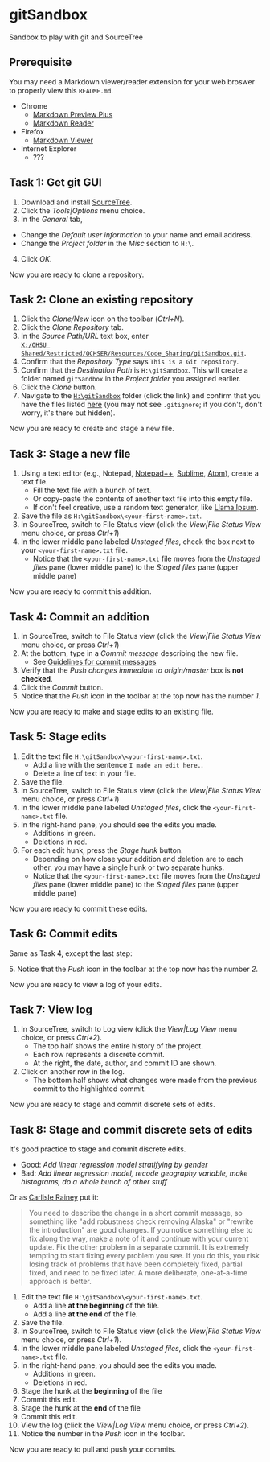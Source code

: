 # gitSandbox
Sandbox to play with git and SourceTree


## Prerequisite

You may need a Markdown viewer/reader extension for your web broswer to properly view this `README.md`.

* Chrome
    * [Markdown Preview Plus](https://chrome.google.com/webstore/detail/markdown-preview-plus/febilkbfcbhebfnokafefeacimjdckgl?hl=en-US)
    * [Markdown Reader](https://chrome.google.com/webstore/detail/markdown-reader/gpoigdifkoadgajcincpilkjmejcaanc?hl=en)
* Firefox
    * [Markdown Viewer](https://addons.mozilla.org/en-us/firefox/addon/markdown-viewer/)
* Internet Explorer
    * ???


## Task 1: Get git GUI

1. Download and install [SourceTree](http://www.sourcetreeapp.com/).
2. Click the *Tools|Options* menu choice.
3. In the *General* tab,
  * Change the *Default user information* to your name and email address.
  * Change the *Project folder* in the *Misc* section to `H:\`.
4. Click *OK*.

Now you are ready to clone a repository.


## Task 2: Clone an existing repository

1. Click the *Clone/New* icon on the toolbar (*Ctrl+N*).
2. Click the *Clone Repository* tab.
3. In the *Source Path/URL* text box, enter  
    [`X:/OHSU Shared/Restricted/OCHSER/Resources/Code_Sharing/gitSandbox.git`](file:///X:/OHSU%20Shared/Restricted/OCHSER/Resources/Code_Sharing/gitSandbox.git/).
4. Confirm that the *Repository Type* says `This is a Git repository`.
5. Confirm that the *Destination Path* is `H:\gitSandbox`. This will create a folder named `gitSandbox` in the *Project folder* you assigned earlier.
5. Click the *Clone* button.
6. Navigate to the [`H:\gitSandbox`](file:H:/gitSandbox/) folder (click the link) and confirm that you have the files listed [here](https://github.com/benjamin-chan/gitSandbox/tree/StartHere) (you may not see `.gitignore`; if you don't, don't worry, it's there but hidden).

Now you are ready to create and stage a new file.


## Task 3: Stage a new file

1. Using a text editor (e.g., Notepad, [Notepad++](http://notepad-plus-plus.org/), [Sublime](http://www.sublimetext.com/), [Atom](https://atom.io/)), create a text file.
    * Fill the text file with a bunch of text.
    * Or copy-paste the contents of another text file into this empty file.
    * If don't feel creative, use a random text generator, like [Llama Ipsum](http://www.llamaipsum.com/).
2. Save the file as `H:\gitSandbox\<your-first-name>.txt`.
3. In SourceTree, switch to File Status view (click the *View|File Status View* menu choice, or press *Ctrl+1*)
4. In the lower middle pane labeled *Unstaged files*, check the box next to your `<your-first-name>.txt` file.
    * Notice that the `<your-first-name>.txt` file moves from the *Unstaged files* pane (lower middle pane) to the *Staged files* pane (upper middle pane)

Now you are ready to commit this addition.


## Task 4: Commit an addition

1. In SourceTree, switch to File Status view (click the *View|File Status View* menu choice, or press *Ctrl+1*)
2. At the bottom, type in a *Commit message* describing the new file.
    * See [Guidelines for commit messages](.\guidelinesForCommitMessages.md)
3. Verify that the *Push changes immediate to origin/master* box is **not checked**.
4. Click the *Commit* button.
5. Notice that the *Push* icon in the toolbar at the top now has the number *1*.

Now you are ready to make and stage edits to an existing file.


## Task 5: Stage edits

1. Edit the text file `H:\gitSandbox\<your-first-name>.txt`.
    * Add a line with the sentence `I made an edit here.`.
    * Delete a line of text in your file.
2. Save the file.
3. In SourceTree, switch to File Status view (click the *View|File Status View* menu choice, or press *Ctrl+1*)
4. In the lower middle pane labeled *Unstaged files*, click the `<your-first-name>.txt` file.
5. In the right-hand pane, you should see the edits you made.
    * Additions in green.
    * Deletions in red.
6. For each edit hunk, press the *Stage hunk* button.
    * Depending on how close your addition and deletion are to each other, you may have a single hunk or two separate hunks.
    * Notice that the `<your-first-name>.txt` file moves from the *Unstaged files* pane (lower middle pane) to the *Staged files* pane (upper middle pane)

Now you are ready to commit these edits.


## Task 6: Commit edits

Same as Task 4, except the last step:

5\. Notice that the *Push* icon in the toolbar at the top now has the number *2*.

Now you are ready to view a log of your edits.


## Task 7: View log

1. In SourceTree, switch to Log view (click the *View|Log View* menu choice, or press *Ctrl+2*).
    * The top half shows the entire history of the project.
    * Each row represents a discrete commit.
    * At the right, the date, author, and commit ID are shown.
2. Click on another row in the log.
    * The bottom half shows what changes were made from the previous commit to the highlighted commit.

Now you are ready to stage and commit discrete sets of edits.


## Task 8: Stage and commit discrete sets of edits

It's good practice to stage and commit discrete edits.

* Good: *Add linear regression model stratifying by gender*
* Bad: *Add linear regression model, recode geography variable, make histograms, do a whole bunch of other stuff*

Or as [Carlisle Rainey](https://github.com/carlislerainey/git-for-political-science/blob/master/git.md) put it:

> You need to describe the change in a short commit message, so something like
> "add robustness check removing Alaska" or "rewrite the introduction" are good
> changes. If you notice something else to fix along the way, make a note of it
> and continue with your current update. Fix the other problem in a separate
> commit. It is extremely tempting to start fixing every problem you see. If you
> do this, you risk losing track of problems that have been completely fixed, partial
> fixed, and need to be fixed later. A more deliberate, one-at-a-time approach
> is better.

1. Edit the text file `H:\gitSandbox\<your-first-name>.txt`.
    * Add a line **at the beginning** of the file.
    * Add a line **at the end** of the file.
2. Save the file.
3. In SourceTree, switch to File Status view (click the *View|File Status View* menu choice, or press *Ctrl+1*).
4. In the lower middle pane labeled *Unstaged files*, click the `<your-first-name>.txt` file.
5. In the right-hand pane, you should see the edits you made.
    * Additions in green.
    * Deletions in red.
6. Stage the hunk at the **beginning** of the file
7. Commit this edit.
8. Stage the hunk at the **end** of the file
9. Commit this edit.
10. View the log (click the *View|Log View* menu choice, or press *Ctrl+2*).
11. Notice the number in the *Push* icon in the toolbar.

Now you are ready to pull and push your commits.
